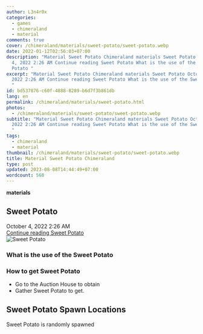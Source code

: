 ```yaml
---
author: L3n4r0x
categories:
  - games
  - chimeraland
  - material
comments: true
cover: /chimeraland/materials/sweet-potato/sweet-potato.webp
date: 2022-01-12T02:56:03+07:00
description: "Material Sweet Potato Chimeraland materials Sweet Potato October
  4, 2022 2:26 AM Continue reading Sweet Potato What is the use of the Sweet
  Potato "
excerpt: "Material Sweet Potato Chimeraland materials Sweet Potato October 4,
  2022 2:26 AM Continue reading Sweet Potato What is the use of the Sweet Potato
  "
id: bd537876-c60f-4888-8289-b6d7f3b861db
lang: en
permalink: /chimeraland/materials/sweet-potato.html
photos:
  - /chimeraland/materials/sweet-potato/sweet-potato.webp
subtitle: "Material Sweet Potato Chimeraland materials Sweet Potato October 4,
  2022 2:26 AM Continue reading Sweet Potato What is the use of the Sweet Potato
  "
tags:
  - chimeraland
  - material
thumbnail: /chimeraland/materials/sweet-potato/sweet-potato.webp
title: Material Sweet Potato Chimeraland
type: post
updated: 2023-08-08T14:44:49+07:00
wordcount: 568
---
```


<link
  rel="stylesheet"
  href="https://rawcdn.githack.com/dimaslanjaka/Web-Manajemen/870a349/css/bootstrap-5-3-0-alpha3-wrapper.css"
/>
<section id="bootstrap-wrapper">
  <div data-bs-theme="dark">
    <div
      class="row g-0 border rounded overflow-hidden flex-md-row mb-4 shadow-sm position-relative bg-dark text-light"
    >
      <div class="col p-4 d-flex flex-column position-static">
        <strong class="d-inline-block mb-2 text-success">materials</strong>
        <h2 class="mb-0">Sweet Potato</h2>
        <div class="mb-1 text-muted">October 4, 2022 2:26 AM</div>
        <a
          href="/chimeraland/materials/sweet-potato.html"
          class="stretched-link d-none text-primary"
          >Continue reading Sweet Potato</a
        >
      </div>
      <div class="col-auto d-none d-md-block d-lg-block">
        <img
          src="https://www.webmanajemen.com/chimeraland/materials/sweet-potato/sweet-potato.webp"
          alt="Sweet Potato"
        />
      </div>
    </div>
    <div class="row">
      <div class="col-lg-6 col-12 mb-2">
        <div class="card">
          <div class="card-body">
            <h3 class="card-title">What is the use of the Sweet Potato</h3>
            <div class="card-text"><ul></ul></div>
          </div>
        </div>
      </div>
      <div class="col-lg-6 col-12 mb-2">
        <div class="card">
          <div class="card-body">
            <h3 class="card-title">How to get Sweet Potato</h3>
            <div class="card-text">
              <ul>
                <li>Go to the Auction House to obtain</li>
                <li>Gather Sweet Potato to get.</li>
              </ul>
            </div>
          </div>
        </div>
      </div>
      <div class="col-12 mb-2">
        <h2>Sweet Potato Spawn Locations</h2>
        <p>Sweet Potato is randomly spawned</p>
      </div>
    </div>
  </div>
</section>